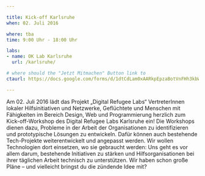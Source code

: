 ```yaml
---

title: Kick-off Karlsruhe
when: 02. Juli 2016

where: tba
time: 9:00 Uhr - 18:00 Uhr

labs:
- name: OK Lab Karlsruhe
  url: /karlsruhe/

# where should the "Jetzt Mitmachen" Button link to
ctaurl: https://docs.google.com/forms/d/1dtCdLam0xAARkpEpzaBotVnFHh3kbWbvy-CxpdnQ9Y0/viewform

---
```


Am 02. Juli 2016 lädt das Projekt „Digital Refugee Labs“ VertreterInnen lokaler Hilfsinitiativen und Netzwerke, Geflüchtete und Menschen mit Fähigkeiten im Bereich Design, Web und Programmierung herzlich zum Kick-off-Workshop des Digital Refugee Labs Karlsruhe ein! Die Workshops dienen dazu, Probleme in der Arbeit der Organisationen zu identifizieren und prototypische Lösungen zu entwickeln. Dafür können auch bestehende Tech-Projekte weiterentwickelt und angepasst werden.
Wir wollen Technologien dort einsetzen, wo sie gebraucht werden: Uns geht es vor allem darum, bestehende Initiativen zu stärken und Hilfsorganisationen bei ihrer täglichen Arbeit technisch zu unterstützen.
Wir haben schon große Pläne – und vielleicht bringst du die zündende Idee mit?


